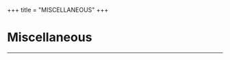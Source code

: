 +++
title = "MISCELLANEOUS"
+++

# Miscellaneous

<!--
* [『春と修羅』について](/MISCELLANEOUS/SPRING/)
-->

---